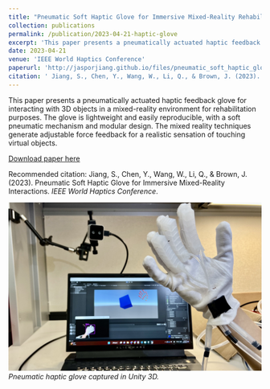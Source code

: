 ```yaml
---
title: "Pneumatic Soft Haptic Glove for Immersive Mixed-Reality Rehabilitation"
collection: publications
permalink: /publication/2023-04-21-haptic-glove
excerpt: 'This paper presents a pneumatically actuated haptic feedback glove for interacting with 3D objects in a mixed-reality environment for rehabilitation purposes.'
date: 2023-04-21
venue: 'IEEE World Haptics Conference'
paperurl: 'http://jasporjiang.github.io/files/pneumatic_soft_haptic_glove.pdf'
citation: ' Jiang, S., Chen, Y., Wang, W., Li, Q., & Brown, J. (2023). Pneumatic Soft Haptic Glove for Immersive Mixed-Reality Interactions. <i>IEEE World Haptics Conference</i>.'
---
```

This paper presents a pneumatically actuated haptic feedback glove for interacting with 3D objects in a mixed-reality environment for rehabilitation purposes. The glove is lightweight and easily reproducible, with a soft pneumatic mechanism and modular design. The mixed reality techniques generate adjustable force feedback for a realistic sensation of touching virtual objects.

[Download paper here](http://jasporjiang.github.io/files/pneumatic_soft_haptic_glove.pdf)

Recommended citation:  Jiang, S., Chen, Y., Wang, W., Li, Q., & Brown, J. (2023). Pneumatic Soft Haptic Glove for Immersive Mixed-Reality Interactions. <i>IEEE World Haptics Conference</i>.

![Pneumatic soft haptic glove with mixed-reality technique](/images/MRglove.jpg)
_Pneumatic haptic glove captured in Unity 3D._